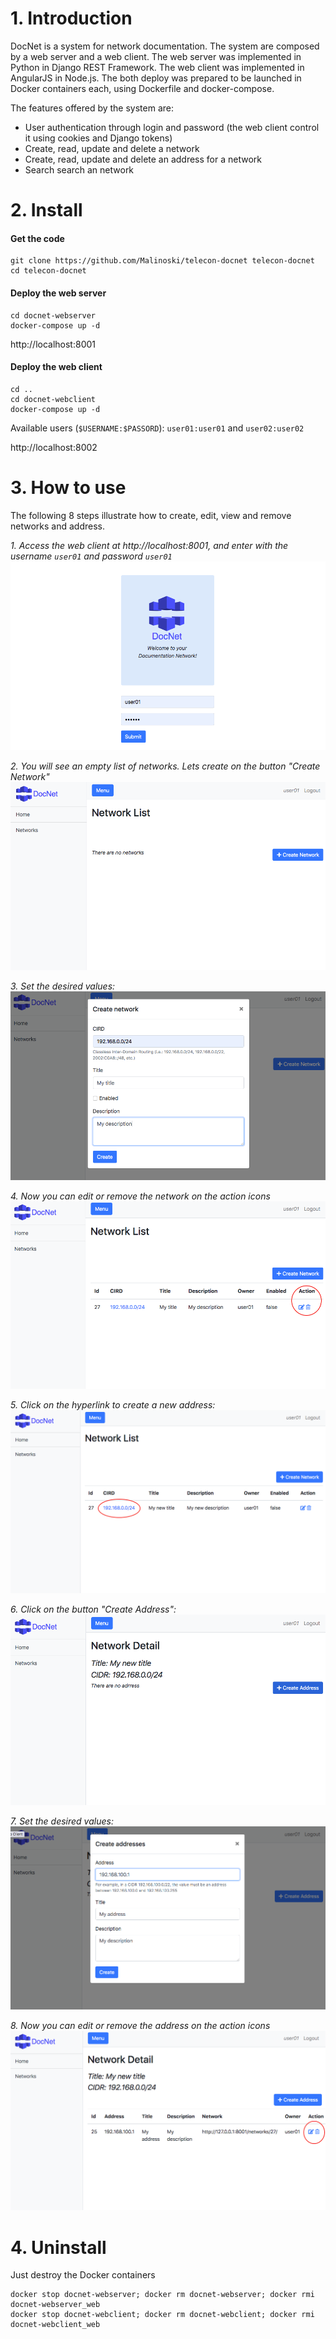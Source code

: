 # 1. Introduction

DocNet is a system for network documentation. The system are composed by a web server and a web client. 
The web server was implemented in Python in Django REST Framework.
The web client was implemented in AngularJS in Node.js.
The both deploy was prepared to be launched in Docker containers each, using Dockerfile and docker-compose.

The features offered by the system are:
* User authentication through login and password (the web client control it using cookies and Django tokens)
* Create, read, update and delete a network
* Create, read, update and delete an address for a network
* Search search an network 


# 2. Install 

#### Get the code
```
git clone https://github.com/Malinoski/telecon-docnet telecon-docnet
cd telecon-docnet
```

#### Deploy the web server 

```
cd docnet-webserver
docker-compose up -d 
```

http://localhost:8001

#### Deploy the web client

```
cd ..
cd docnet-webclient
docker-compose up -d
```

Available users (```$USERNAME:$PASSORD```): ```user01:user01``` and ```user02:user02```

http://localhost:8002 

# 3. How to use

The following 8 steps illustrate how to create, edit, view and remove networks and address. 

_1. Access the web client at http://localhost:8001, and enter with the username ```user01``` and password ```user01```_
![alt text](./documentation-media/01.png)

_2. You will see an empty list of networks. Lets create on the button "Create Network"_
![alt text](./documentation-media/02.png)

_3. Set the desired values:_
![alt text](./documentation-media/03.png)

_4. Now you can edit or remove the network on the action icons_
![alt text](./documentation-media/04.png) 

_5. Click on the hyperlink to create a new address:_
![alt text](./documentation-media/06.png)

_6. Click on the button "Create Address":_
![alt text](./documentation-media/07.png)

_7. Set the desired values:_
![alt text](./documentation-media/08.png)

_8. Now you can edit or remove the address on the action icons_
![alt text](./documentation-media/09.png)

# 4. Uninstall

Just destroy the Docker containers

```
docker stop docnet-webserver; docker rm docnet-webserver; docker rmi docnet-webserver_web
docker stop docnet-webclient; docker rm docnet-webclient; docker rmi docnet-webclient_web
```
